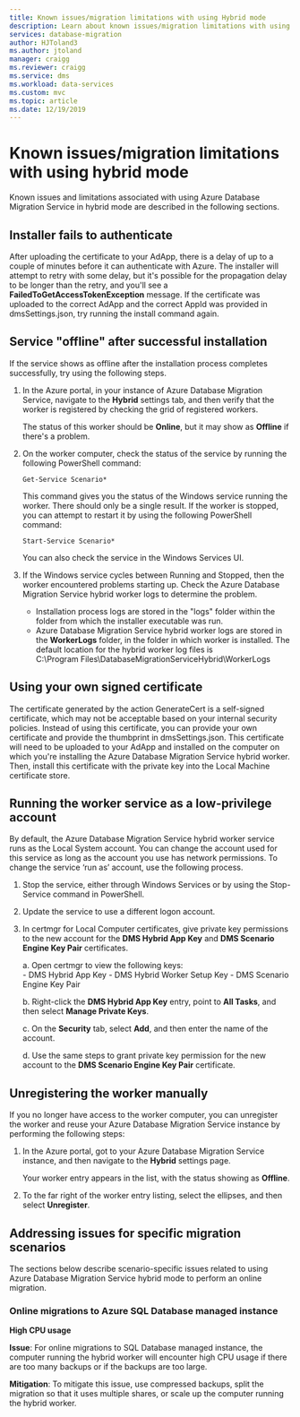 ```yaml
---
title: Known issues/migration limitations with using Hybrid mode
description: Learn about known issues/migration limitations with using Azure Database Migration Service in hybrid mode.
services: database-migration
author: HJToland3
ms.author: jtoland
manager: craigg
ms.reviewer: craigg
ms.service: dms
ms.workload: data-services
ms.custom: mvc
ms.topic: article
ms.date: 12/19/2019
---
```


# Known issues/migration limitations with using hybrid mode

Known issues and limitations associated with using Azure Database Migration Service in hybrid mode are described in the following sections.

## Installer fails to authenticate

After uploading the certificate to your AdApp, there is a delay of up to a couple of minutes before it can authenticate with Azure. The installer will attempt to retry with some delay, but it's possible for the propagation delay to be longer than the retry, and you'll see a **FailedToGetAccessTokenException** message. If the certificate was uploaded to the correct AdApp and the correct AppId was provided in dmsSettings.json, try running the install command again.

## Service "offline" after successful installation

If the service shows as offline after the installation process completes successfully, try using the following steps.

1. In the Azure portal, in your instance of Azure Database Migration Service, navigate to the **Hybrid** settings tab, and then verify that the worker is registered by checking the grid of registered workers.

    The status of this worker should be **Online**, but it may show as **Offline** if there's a problem.

2. On the worker computer, check the status of the service by running the following PowerShell command:

    ```
    Get-Service Scenario*
    ```

    This command gives you the status of the Windows service running the worker. There should only be a single result. If the worker is stopped, you can attempt to restart it by using the following PowerShell command:

    ```
    Start-Service Scenario*
    ```

    You can also check the service in the Windows Services UI.

3. If the Windows service cycles between Running and Stopped, then the worker encountered problems starting up. Check the Azure Database Migration Service hybrid worker logs to determine the problem.

    - Installation process logs are stored in the "logs" folder within the folder from which the installer executable was run.
    - Azure Database Migration Service hybrid worker logs are stored in the **WorkerLogs** folder, in the folder in which worker is installed. The default location for the hybrid worker log files is<br>
    C:\Program Files\DatabaseMigrationServiceHybrid\WorkerLogs

## Using your own signed certificate

The certificate generated by the action GenerateCert is a self-signed certificate, which may not be acceptable based on your internal security policies. Instead of using this certificate, you can provide your own certificate and provide the thumbprint in dmsSettings.json. This certificate will need to be uploaded to your AdApp and installed on the computer on which you're installing the Azure Database Migration Service hybrid worker. Then, install this certificate with the private key into the Local Machine certificate store.

## Running the worker service as a low-privilege account

By default, the Azure Database Migration Service hybrid worker service runs as the Local System account. You can change the account used for this service as long as the account you use has network permissions. To change the service ‘run as’ account, use the following process.

1. Stop the service, either through Windows Services or by using the Stop-Service command in PowerShell.

2. Update the service to use a different logon account.

3. In certmgr for Local Computer certificates, give private key permissions to the new account for the **DMS Hybrid App Key** and **DMS Scenario Engine Key Pair** certificates.

   a. Open certmgr to view the following keys:<br>
        - DMS Hybrid App Key
        - DMS Hybrid Worker Setup Key
        - DMS Scenario Engine Key Pair<br>

   b. Right-click the **DMS Hybrid App Key** entry, point to **All Tasks**, and then select **Manage Private Keys**.

    c. On the **Security** tab, select **Add**, and then enter the name of the account.

    d. Use the same steps to grant private key permission for the new account to the **DMS Scenario Engine Key Pair** certificate.

## Unregistering the worker manually

If you no longer have access to the worker computer, you can unregister the worker and reuse your Azure Database Migration Service instance by performing the following steps:

1. In the Azure portal, got to your Azure Database Migration Service instance, and then navigate to the **Hybrid** settings page.

   Your worker entry appears in the list, with the status showing as **Offline**.

2. To the far right of the worker entry listing, select the ellipses, and then select **Unregister**.

## Addressing issues for specific migration scenarios

The sections below describe scenario-specific issues related to using Azure Database Migration Service hybrid mode to perform an online migration.

### Online migrations to Azure SQL Database managed instance

**High CPU usage**

**Issue**: For online migrations to SQL Database managed instance, the computer running the hybrid worker will encounter high CPU usage if there are too many backups or if the backups are too large.

**Mitigation**: To mitigate this issue, use compressed backups, split the migration so that it uses multiple shares, or scale up the computer running the hybrid worker.
